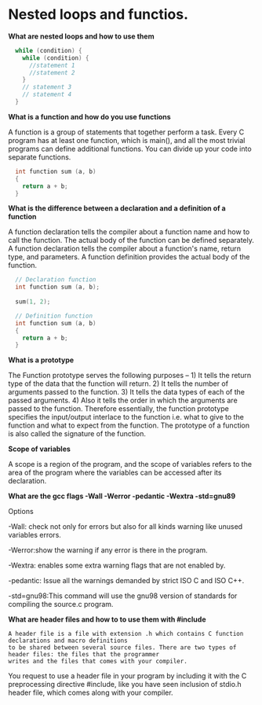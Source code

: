 # Nested loops and functios.

**What are nested loops and how to use them**
``` C
  while (condition) {
    while (condition) {
      //statement 1
      //statement 2
    }
    // statement 3 
    // statement 4
  }
```
**What is a function and how do you use functions**

  A function is a group of statements that together perform a task.
  Every C program has at least one function, which is main(),
  and all the most trivial programs can define additional functions.
  You can divide up your code into separate functions.
  ``` C
    int function sum (a, b)
    {
      return a + b;
    }
  ```
**What is the difference between a declaration and a definition of a function**

  A function declaration tells the compiler about a function name and how to call the function.
  The actual body of the function can be defined separately.
  A function declaration tells the compiler about a function's name, return type, and parameters.
  A function definition provides the actual body of the function.
  ``` C
    // Declaration function
    int function sum (a, b);
    
    sum(1, 2);
  
    // Definition function
    int function sum (a, b)
    {
      return a + b;
    }
  ```
**What is a prototype**

  The Function prototype serves the following purposes – 
    1) It tells the return type of the data that the function will return. 
    2) It tells the number of arguments passed to the function. 
    3) It tells the data types of each of the passed arguments. 
    4) Also it tells the order in which the arguments are passed to the function.
    Therefore essentially, the function prototype specifies the input/output interlace to the function 
    i.e. what to give to the function and what to expect from the function.
    The prototype of a function is also called the signature of the function.
    
**Scope of variables**

  A scope is a region of the program, and the scope of variables refers to the area of
  the program where the variables can be accessed after its declaration.
  
**What are the gcc flags -Wall -Werror -pedantic -Wextra -std=gnu89**

  Options

  -Wall: check not only for errors but also for all kinds warning like unused variables errors.

  -Werror:show the warning if any error is there in the program.

  -Wextra: enables some extra warning flags that are not enabled by.

  -pedantic: Issue all the warnings demanded by strict ISO C and ISO C++.

  -std=gnu98:This command will use the gnu98 version of standards for compiling the source.c program.
  
  **What are header files and how to to use them with #include**
  
    A header file is a file with extension .h which contains C function declarations and macro definitions
    to be shared between several source files. There are two types of header files: the files that the programmer
    writes and the files that comes with your compiler.

  You request to use a header file in your program by including it with the C preprocessing directive #include,
  like you have seen inclusion of stdio.h header file, which comes along with your compiler.

